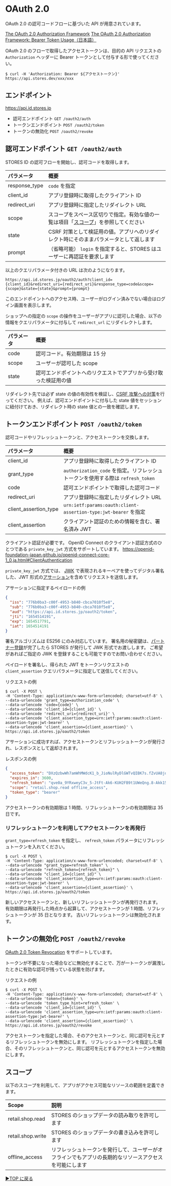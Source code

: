 # OAuth 2.0

OAuth 2.0 の認可コードフローに基づいた API が用意されています。

[The OAuth 2.0 Authorization Framework](http://openid-foundation-japan.github.io/rfc6749.ja.html)
[The OAuth 2.0 Authorization Framework: Bearer Token Usage（日本語）](http://openid-foundation-japan.github.io/rfc6750.ja.html)

OAuth 2.0 のフローで取得したアクセストークンは、目的の API リクエストの `Authorization` ヘッダーに Bearer トークンとして付与する形で使ってください。

```console
$ curl -H 'Authorization: Bearer ${アクセストークン}' https://api.stores.dev/xxx/xxx
```

## エンドポイント

https://api.id.stores.jp

- 認可エンドポイント `GET /oauth2/auth`
- トークンエンドポイント `POST /oauth2/token`
- トークンの無効化 `POST /oauth2/revoke`

## 認可エンドポイント `GET /oauth2/auth`

STORES ID の認可フローを開始し、認可コードを取得します。

| パラメータ    | 概要                                                                                            |
| :------------ | :---------------------------------------------------------------------------------------------- |
| response_type | `code` を指定                                                                                   |
| client_id     | アプリ登録時に取得したクライアント ID                                                           |
| redirect_uri  | アプリ登録時に指定したリダイレクト URL                                                          |
| scope         | スコープをスペース区切りで指定。有効な値の一覧は項目「[スコープ](#スコープ)」を参照してください |
| state         | CSRF 対策として検証用の値。アプリへのリダイレクト時にそのままパラメータとして返します           |
| prompt        | （省略可能） `login` を指定すると、STORES はユーザーに再認証を要求します                        |

以上のクエリパラメータ付きの URL は次のようになります。

```
https://api.id.stores.jp/oauth2/auth?client_id={client_id}&redirect_uri={redirect_uri}&response_type=code&scope={scope}&state={state}&prompt={prompt}
```

このエンドポイントへのアクセス時、ユーザーがログイン済みでない場合はログイン画面を表示します。

ショップへの指定の `scope` の操作をユーザーがアプリに認可した場合、以下の情報をクエリパラメータに付与して `redirect_url` にリダイレクトします。

| パラメータ | 概要                                                             |
| :--------- | :--------------------------------------------------------------- |
| code       | 認可コード。有効期限は 15 分                                     |
| scope      | ユーザーが認可した scope                                         |
| state      | 認可エンドポイントへのリクエストでアプリから受け取った検証用の値 |

リダイレクト先では必ず state の値の有効性を検証し、[CSRF 攻撃への対策](http://openid-foundation-japan.github.io/rfc6749.ja.html#CSRF)を行ってください。
例えば、認可エンドポイントに付与した state 値をセッションに紐付けておき、リダイレクト時の state 値との一致を確認します。

## トークンエンドポイント `POST /oauth2/token`

認可コードやリフレッシュトークンと、アクセストークンを交換します。

| パラメータ            | 概要                                                                            |
| :-------------------- | :------------------------------------------------------------------------------ |
| client_id             | アプリ登録時に取得したクライアント ID                                           |
| grant_type            | `authorization_code` を指定。リフレッシュトークンを使用する際は `refresh_token` |
| code                  | 認可エンドポイントで取得した認可コード                                          |
| redirect_uri          | アプリ登録時に指定したリダイレクト URL                                          |
| client_assertion_type | `urn:ietf:params:oauth:client-assertion-type:jwt-bearer` を指定                 |
| client_assertion      | クライアント認証のための情報を含む、署名済み JWT                                |

クライアント認証が必要です。
OpenID Connect のクライアント認証方式のひとつである `private_key_jwt` 方式をサポートしています。
https://openid-foundation-japan.github.io/openid-connect-core-1_0.ja.html#ClientAuthentication

`private_key_jwt` 方式では、 [JWK](https://openid-foundation-japan.github.io/rfc7517.ja.html) で表現されるキーペアを使ってデジタル署名した、JWT 形式の[アサーション](https://datatracker.ietf.org/doc/html/rfc7521)を含めてリクエストを送信します。

アサーションに指定するペイロードの例

```json
{
  "iss": "776b0ba3-c00f-4953-b840-cbca7010f5e8",
  "sub": "776b0ba3-c00f-4953-b840-cbca7010f5e8",
  "aud": "https://api.id.stores.jp/oauth2/token",
  "jti": "1654514191",
  "exp": 1654517791,
  "iat": 1654514191
}
```

署名アルゴリズムは ES256 にのみ対応しています。
署名用の秘密鍵は、[パートナー登録](development-partner-signup.md)が完了したら STORES が発行して JWK 形式でお渡しします。
ご希望があればご指定の JWK を登録することも可能ですのでお問い合わせください。

ペイロードを署名し、得られた JWT をトークンリクエストの `client_assertion` クエリパラメータに指定して送信してください。

リクエストの例

```console
$ curl -X POST \
-H 'Content-Type: application/x-www-form-urlencoded; charset=utf-8' \
--data-urlencode 'grant_type=authorization_code' \
--data-urlencode 'code={code}' \
--data-urlencode 'client_id={client_id}' \
--data-urlencode 'redirect_uri={redirect_uri}' \
--data-urlencode 'client_assertion_type=urn:ietf:params:oauth:client-assertion-type:jwt-bearer' \
--data-urlencode 'client_assertion={client_assertion}' \
https://api.id.stores.jp/oauth2/token
```

アサーションに成功すれば、アクセストークンとリフレッシュトークンが発行され、レスポンスとして返却されます。

レスポンスの例

```json
{
  "access_token": "DXzQzbwWh7amWhMWdcK1_b_JioNulRyDlGWTvQIBK7s.fZvUA8ju4aoRsyYvfKi1c3GcKAwEjc2zBlRpy6NnqP0",
  "expires_in": 3600,
  "refresh_token": "qve0a_9YRxweyC3v_5-JtFt-Ak6-KUH2FB9t1UWeQng.8-Akk15jgYPC7db7BZnNxJjNlE8TsT0Ik5OcfIxvtWE",
  "scope": "retail.shop.read offline_access",
  "token_type": "bearer"
}
```

アクセストークンの有効期限は 1 時間、リフレッシュトークンの有効期限は 35 日です。

### リフレッシュトークンを利用してアクセストークンを再発行

`grant_type=refresh_token` を指定し、 `refresh_token` パラメータにリフレッシュトークンを入れてください。

```console
$ curl -X POST \
-H 'Content-Type: application/x-www-form-urlencoded; charset=utf-8' \
--data-urlencode "grant_type=refresh_token" \
--data-urlencode "refresh_token={refresh_token}" \
--data-urlencode "client_id={client_id}" \
--data-urlencode 'client_assertion_type=urn:ietf:params:oauth:client-assertion-type:jwt-bearer' \
--data-urlencode 'client_assertion={client_assertion}' \
https://api.id.stores.jp/oauth2/token
```

新しいアクセストークンと、新しいリフレッシュトークンが再発行されます。
有効期限は再発行した時点から起算して、アクセストークンが 1 時間、リフレッシュトークンが 35 日となります。
古いリフレッシュトークンは無効化されます。

## トークンの無効化 `POST /oauth2/revoke`

[OAuth 2.0 Token Revocation](https://openid-foundation-japan.github.io/rfc7009.ja.html) をサポートしています。

トークンが不要になった場合などに無効化することで、万が一トークンが漏洩したときに有効な認可が残っている状態を防げます。

リクエストの例

```
$ curl -X POST \
-H 'Content-Type: application/x-www-form-urlencoded; charset=utf-8' \
--data-urlencode 'token={token}' \
--data-urlencode 'token_type_hint=refresh_token' \
--data-urlencode 'client_id={client_id}' \
--data-urlencode 'client_assertion_type=urn:ietf:params:oauth:client-assertion-type:jwt-bearer' \
--data-urlencode 'client_assertion={client_assertion}' \
https://api.id.stores.jp/oauth2/revoke
```

アクセストークンを指定した場合、そのアクセストークンと、同じ認可を元とするリフレッシュトークンを無効にします。
リフレッシュトークンを指定した場合、そのリフレッシュトークンと、同じ認可を元とするアクセストークンを無効にします。

## スコープ

以下のスコープを利用して、アプリがアクセス可能なリソースの範囲を定義できます。

| Scope             | 説明                                                                                                   |
| :---------------- | :----------------------------------------------------------------------------------------------------- |
| retail.shop.read  | STORES のショップデータの読み取りを許可します                                                          |
| retail.shop.write | STORES のショップデータの書き込みを許可します                                                          |
| offline_access    | リフレッシュトークンを発行して、ユーザーがオフラインでもアプリの長期的なリソースアクセスを可能にします |

[▶︎TOP に戻る](README.md)
